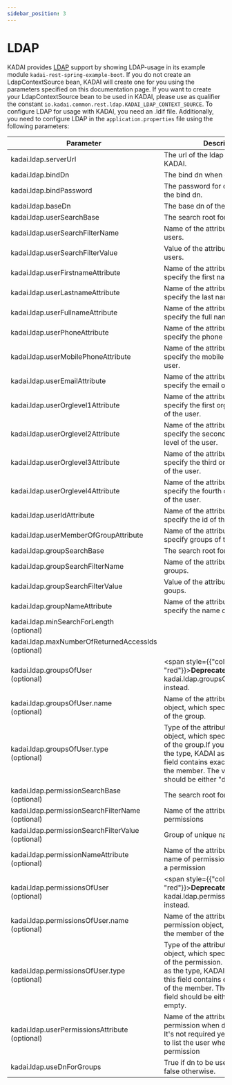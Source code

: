```yaml
---
sidebar_position: 3
---
```


# LDAP

KADAI provides [LDAP](https://ldap.com/learn-about-ldap/) support by showing LDAP-usage in its
example module ```kadai-rest-spring-example-boot```.
If you do not create an LdapContextSource bean, KADAI will create one for you using the parameters
specified on this documentation page.
If you want to create your LdapContextSource bean to be used in KADAI, please use as qualifier the
constant ```io.kadai.common.rest.ldap.KADAI_LDAP_CONTEXT_SOURCE```.
To configure LDAP for usage with KADAI, you need an .ldif file. Additionally, you need to configure
LDAP in the ``application.properties`` file using the following parameters:

| Parameter                                             | Description                                                                                                                                                                                                                                                    | Sample Value           |
|-------------------------------------------------------|----------------------------------------------------------------------------------------------------------------------------------------------------------------------------------------------------------------------------------------------------------------|------------------------|              
| kadai.ldap.serverUrl                                  | The url of the ldap server used by KADAI.                                                                                                                                                                                                                      | ldap://localhost:10389 |
| kadai.ldap.bindDn                                     | The bind dn when connecting.                                                                                                                                                                                                                                   | uid=admin              |
| kadai.ldap.bindPassword                               | The password for connecting with the bind dn.                                                                                                                                                                                                                  | secret                 |
| kadai.ldap.baseDn                                     | The base dn of the ldap server.                                                                                                                                                                                                                                | ou=Test,O=KADAI        |
| kadai.ldap.userSearchBase                             | The search root for users.                                                                                                                                                                                                                                     | cn=users               |
| kadai.ldap.userSearchFilterName                       | Name of the attribute for filtering users.                                                                                                                                                                                                                     | objectclass            |
| kadai.ldap.userSearchFilterValue                      | Value of the attribute for filtering users.                                                                                                                                                                                                                    | person                 |
| kadai.ldap.userFirstnameAttribute                     | Name of the attribute that is used to specify the first name of the user.                                                                                                                                                                                      | givenName              |
| kadai.ldap.userLastnameAttribute                      | Name of the attribute that is used to specify the last name of the user.                                                                                                                                                                                       | sn                     |
| kadai.ldap.userFullnameAttribute                      | Name of the attribute that is used to specify the full name of the user.                                                                                                                                                                                       | cn                     |
| kadai.ldap.userPhoneAttribute                         | Name of the attribute that is used to specify the phone of the user.                                                                                                                                                                                           | phoneNumber            |
| kadai.ldap.userMobilePhoneAttribute                   | Name of the attribute that is used to specify the mobile phone of the user.                                                                                                                                                                                    | mobileNumber           |
| kadai.ldap.userEmailAttribute                         | Name of the attribute that is used to specify the email of the user.                                                                                                                                                                                           | email                  |
| kadai.ldap.userOrglevel1Attribute                     | Name of the attribute that is used to specify the first organization level of the user.                                                                                                                                                                        | orgLevel1              |
| kadai.ldap.userOrglevel2Attribute                     | Name of the attribute that is used to specify the second organization level of the user.                                                                                                                                                                       | orgLevel2              |
| kadai.ldap.userOrglevel3Attribute                     | Name of the attribute that is used to specify the third organization level of the user.                                                                                                                                                                        | orgLevel3              |
| kadai.ldap.userOrglevel4Attribute                     | Name of the attribute that is used to specify the fourth organization level of the user.                                                                                                                                                                       | orgLevel4              |
| kadai.ldap.userIdAttribute                            | Name of the attribute that is used to specify the id of the user.                                                                                                                                                                                              | uid                    |
| kadai.ldap.userMemberOfGroupAttribute                 | Name of the attribute that is used to specify groups of the user.                                                                                                                                                                                              | memberOf               |
| kadai.ldap.groupSearchBase                            | The search root for groups                                                                                                                                                                                                                                     |                        |
| kadai.ldap.groupSearchFilterName                      | Name of the attribute for filtering groups.                                                                                                                                                                                                                    | objectclass            |
| kadai.ldap.groupSearchFilterValue                     | Value of the attribute for filtering goups.                                                                                                                                                                                                                    | groupOfUniqueNames     |
| kadai.ldap.groupNameAttribute                         | Name of the attribute that is used to specify the name of the group.                                                                                                                                                                                           | cn                     |
| kadai.ldap.minSearchForLength<br /> (optional)        |                                                                                                                                                                                                                                                                | 3                      |
| kadai.ldap.maxNumberOfReturnedAccessIds<br />(optional) |                                                                                                                                                                                                                                                                | 50                     |
| kadai.ldap.groupsOfUser<br /> (optional)              | <span style={{"color": "red"}}>**Deprecated:**</span> Please use kadai.ldap.groupsOfUser.name instead.                                                                                                                                                         | uniquemember           |
| kadai.ldap.groupsOfUser.name<br />  (optional)        | Name of the attribute in a group object, which specifies the member of the group.                                                                                                                                                                              | uniquemember           |
| kadai.ldap.groupsOfUser.type<br />(optional)          | Type of the attribute in a group object, which specifies the member of the group.If you specify ‘dn’ as the type, KADAI assumes that this field contains exactly the full dn of the member. The value of this field should be either "dn" or empty.            | dn                     |
| kadai.ldap.permissionSearchBase <br />(optional)      | The search root for permissions                                                                                                                                                                                                                                |                        |
| kadai.ldap.permissionSearchFilterName <br />(optional) | Name of the attribute for filtering permissions                                                                                                                                                                                                                | objectclass            |
| kadai.ldap.permissionSearchFilterValue <br />(optional) | Group of unique names                                                                                                                                                                                                                                          | groupOfUniqueNames     |
| kadai.ldap.permissionNameAttribute  <br />(optional)  | Name of the attribute that sets the name of permission when defining a permission                                                                                                                                                                              | permission             |
| kadai.ldap.permissionsOfUser <br />(optional)         | <span style={{"color": "red"}}>**Deprecated:**</span> Please use kadai.ldap.permissionsOfUser.name instead.                                                                                                                                                    | uniquemember           |
| kadai.ldap.permissionsOfUser.name<br />  (optional)   | Name of the attribute in a permission object, which specifies the member of the permission.                                                                                                                                                                    | uniquemember           |
| kadai.ldap.permissionsOfUser.type<br />(optional)     | Type of the attribute in a permission object, which specifies the member of the permission. If you specify ‘dn’ as the type, KADAI assumes that this field contains exactly the full dn of the member. The value of this field should be either "dn" or empty. | dn                     |
| kadai.ldap.userPermissionsAttribute <br />(optional)  | Name of the attribute that lists the permission when defining a user. It's not required yet, as it's enough to list the user when defining the permission                                                                                                      | permission             |
| kadai.ldap.useDnForGroups                             | True if dn to be used for groups, false otherwise.                                                                                                                                                                                                             | true                   |
